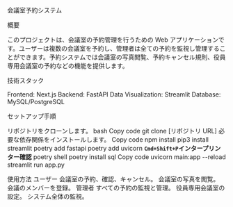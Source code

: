 会議室予約システム

概要

このプロジェクトは、会議室の予約管理を行うための Web アプリケーションです。ユーザーは複数の会議室を予約し、管理者は全ての予約を監視し管理することができます。予約システムでは会議室の写真閲覧、予約キャンセル規則、役員専用会議室の予約などの機能を提供します。

技術スタック

Frontend: Next.js
Backend: FastAPI
Data Visualization: Streamlit
Database: MySQL/PostgreSQL

セットアップ手順

リポジトリをクローンします。
bash
Copy code
git clone [リポジトリ URL]
必要な依存関係をインストールします。
Copy code
npm install
pip3 install streamlit
poetry add fastapi
poetry add uvicorn
**`Cmd+Shift+P`インタープリンター確認**
poetry shell
poetry install
sql
Copy code
uvicorn main:app --reload
streamlit run app.py

使用方法
ユーザー
会議室の予約、確認、キャンセル。
会議室の写真を閲覧。
会議のメンバーを登録。
管理者
すべての予約の監視と管理。
役員専用会議室の設定。
システム全体の監視。

